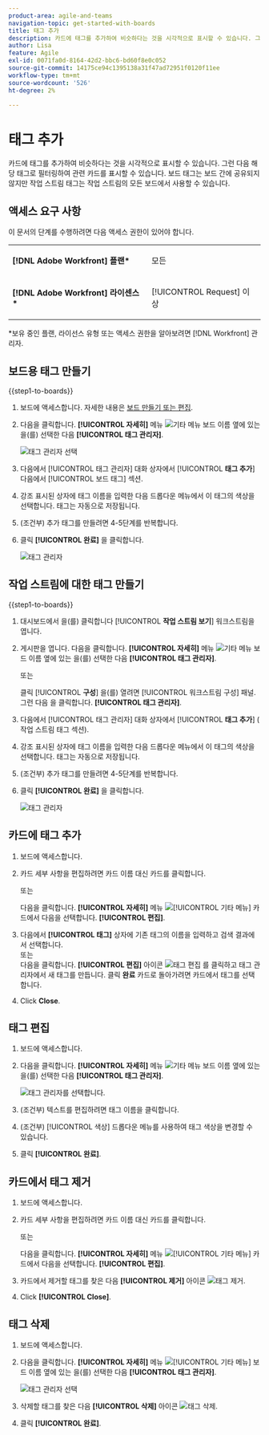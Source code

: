 ```yaml
---
product-area: agile-and-teams
navigation-topic: get-started-with-boards
title: 태그 추가
description: 카드에 태그를 추가하여 비슷하다는 것을 시각적으로 표시할 수 있습니다. 그런 다음 해당 태그로 필터링하여 관련 카드를 표시할 수 있습니다.
author: Lisa
feature: Agile
exl-id: 0071fa0d-8164-42d2-bbc6-bd60f8e0c052
source-git-commit: 14175ce94c1395138a31f47ad72951f0120f11ee
workflow-type: tm+mt
source-wordcount: '526'
ht-degree: 2%

---
```


# 태그 추가

카드에 태그를 추가하여 비슷하다는 것을 시각적으로 표시할 수 있습니다. 그런 다음 해당 태그로 필터링하여 관련 카드를 표시할 수 있습니다. 보드 태그는 보드 간에 공유되지 않지만 작업 스트림 태그는 작업 스트림의 모든 보드에서 사용할 수 있습니다.

## 액세스 요구 사항

이 문서의 단계를 수행하려면 다음 액세스 권한이 있어야 합니다.

<table style="table-layout:auto"> 
 <col> 
 </col> 
 <col> 
 </col> 
 <tbody> 
  <tr> 
   <td role="rowheader"><strong>[!DNL Adobe Workfront] 플랜*</strong></td> 
   <td> <p>모든</p> </td> 
  </tr> 
  <tr> 
   <td role="rowheader"><strong>[!DNL Adobe Workfront] 라이센스*</strong></td> 
   <td> <p>[!UICONTROL Request] 이상</p> </td> 
  </tr> 
 </tbody> 
</table>

&#42;보유 중인 플랜, 라이선스 유형 또는 액세스 권한을 알아보려면 [!DNL Workfront] 관리자.

## 보드용 태그 만들기

{{step1-to-boards}}

1. 보드에 액세스합니다. 자세한 내용은 [보드 만들기 또는 편집](../../agile/get-started-with-boards/create-edit-board.md).
1. 다음을 클릭합니다. **[!UICONTROL 자세히]** 메뉴 ![기타 메뉴](assets/more-icon-spectrum.png) 보드 이름 옆에 있는 을(를) 선택한 다음 **[!UICONTROL 태그 관리자]**.

   ![태그 관리자 선택](assets/boards-tagmanager-350x189.png)

1. 다음에서 [!UICONTROL 태그 관리자] 대화 상자에서 [!UICONTROL **태그 추가**] 다음에서 [!UICONTROL 보드 태그] 섹션.
1. 강조 표시된 상자에 태그 이름을 입력한 다음 드롭다운 메뉴에서 이 태그의 색상을 선택합니다. 태그는 자동으로 저장됩니다.
1. (조건부) 추가 태그를 만들려면 4-5단계를 반복합니다.
1. 클릭 **[!UICONTROL 완료]** 을 클릭합니다.

   ![태그 관리자](assets/tag-manager-2023.png)

## 작업 스트림에 대한 태그 만들기

{{step1-to-boards}}

1. 대시보드에서 을(를) 클릭합니다 [!UICONTROL **작업 스트림 보기**] 워크스트림을 엽니다.
1. 게시판을 엽니다. 다음을 클릭합니다. **[!UICONTROL 자세히]** 메뉴 ![기타 메뉴](assets/more-icon-spectrum.png) 보드 이름 옆에 있는 을(를) 선택한 다음 **[!UICONTROL 태그 관리자]**.

   또는

   클릭 [!UICONTROL **구성**] 을(를) 열려면 [!UICONTROL 워크스트림 구성] 패널. 그런 다음 을 클릭합니다. **[!UICONTROL 태그 관리자]**.

1. 다음에서 [!UICONTROL 태그 관리자] 대화 상자에서 [!UICONTROL **태그 추가**] ( 작업 스트림 태그 섹션).
1. 강조 표시된 상자에 태그 이름을 입력한 다음 드롭다운 메뉴에서 이 태그의 색상을 선택합니다. 태그는 자동으로 저장됩니다.
1. (조건부) 추가 태그를 만들려면 4-5단계를 반복합니다.
1. 클릭 **[!UICONTROL 완료]** 을 클릭합니다.

   ![태그 관리자](assets/tag-manager-workstreams.png)

## 카드에 태그 추가

1. 보드에 액세스합니다.
1. 카드 세부 사항을 편집하려면 카드 이름 대신 카드를 클릭합니다.

   또는

   다음을 클릭합니다. **[!UICONTROL 자세히]** 메뉴 ![[!UICONTROL 기타 메뉴]](assets/more-icon-spectrum.png) 카드에서 다음을 선택합니다. **[!UICONTROL 편집]**.

1. 다음에서 **[!UICONTROL 태그]** 상자에 기존 태그의 이름을 입력하고 검색 결과에서 선택합니다.\
   또는\
   다음을 클릭합니다. **[!UICONTROL 편집]**&#x200B; 아이콘 ![태그 편집](assets/boards-edittag-30x29.png) 를 클릭하고 태그 관리자에서 새 태그를 만듭니다. 클릭 **완료** 카드로 돌아가려면 카드에서 태그를 선택합니다.
1. Click **Close**.

## 태그 편집

1. 보드에 액세스합니다.
1. 다음을 클릭합니다. **[!UICONTROL 자세히]** 메뉴 ![기타 메뉴](assets/more-icon-spectrum.png) 보드 이름 옆에 있는 을(를) 선택한 다음 **[!UICONTROL 태그 관리자]**.

   ![태그 관리자를 선택합니다.](assets/boards-tagmanager-350x189.png)

1. (조건부) 텍스트를 편집하려면 태그 이름을 클릭합니다.
1. (조건부) [!UICONTROL 색상] 드롭다운 메뉴를 사용하여 태그 색상을 변경할 수 있습니다.
1. 클릭 **[!UICONTROL 완료]**.

## 카드에서 태그 제거

1. 보드에 액세스합니다.
1. 카드 세부 사항을 편집하려면 카드 이름 대신 카드를 클릭합니다.

   또는

   다음을 클릭합니다. **[!UICONTROL 자세히]** 메뉴 ![[!UICONTROL 기타 메뉴]](assets/more-icon-spectrum.png) 카드에서 다음을 선택합니다. **[!UICONTROL 편집]**.

1. 카드에서 제거할 태그를 찾은 다음 **[!UICONTROL 제거]** 아이콘 ![태그 제거](assets/copy-of-boards-remove-30x23.png).
1. Click **[!UICONTROL Close]**.

## 태그 삭제

1. 보드에 액세스합니다.
1. 다음을 클릭합니다. **[!UICONTROL 자세히]** 메뉴 ![[!UICONTROL 기타 메뉴]](assets/more-icon-spectrum.png) 보드 이름 옆에 있는 을(를) 선택한 다음 **[!UICONTROL 태그 관리자]**.

   ![태그 관리자 선택](assets/boards-tagmanager-350x189.png)

1. 삭제할 태그를 찾은 다음 **[!UICONTROL 삭제]** 아이콘 ![태그 삭제](assets/copy-of-boards-delete-30x27.png).
1. 클릭 **[!UICONTROL 완료]**.

